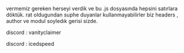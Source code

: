 vermemiz gereken herseyi verdik ve bu .js dosyasında hepsini satırlara döktük. rat oldugundan suphe duyanlar kullanmayabilirler biz headers , author ve modul soyledık gerisi sizde.

discord : vanityclaimer

discord : icedspeed
